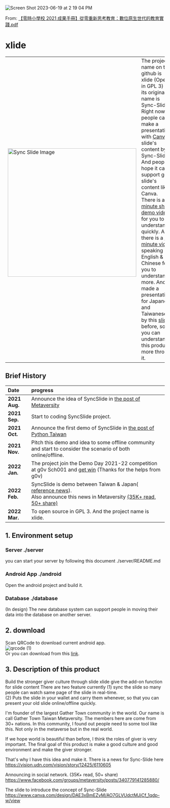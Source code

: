 
![Screen Shot 2023-06-19 at 2 19 04 PM](https://github.com/milochen0418/xlide/assets/12568287/c116df08-9f5d-4f73-b090-d4033f09dd99)

From:
[【零時小學校 2021 成果手冊】從零重新思考教育：數位原生世代的教育實踐.pdf](https://github.com/milochen0418/xlide/files/11784904/2021.pdf)

# xlide
|      |      |
|:------|:------|
|<br>[<img width="406" alt="Sync Slide Image" src="https://user-images.githubusercontent.com/12568287/167666252-47eec02b-facf-4b5d-b45b-df5af5452aea.png">](https://www.youtube.com/shorts/mS1ngYYkI0w) |The project name on the github is xlide (Open in GPL 3) and its original name is Sync-Slide.<br> Right now, people can make a presentations with [Canva](https://en.wikipedia.org/wiki/Canva) slide's content by Sync-Slide. And people hope it can support good slide's content like Canva.<br> There is a [1-minute short demo video](https://www.youtube.com/shorts/mS1ngYYkI0w) for you to understand quickly. And there is a [4-minute video](https://youtu.be/qk305RF0JMs) speaking in English & Chinese for you to understand more. And I made a presentation for Japanese and Taiwanese by this [slide](https://www.canva.com/design/DAE3xBmEZvM/Cbb_3j80njGByPNQOKo7ow/view?utm_content=DAE3xBmEZvM&utm_campaign=designshare&utm_medium=link&utm_source=publishsharelink) before, so you can understand this product more through it.| 


## Brief History
| Date  | progress |
|:--------|:--------|
|**2021 Aug.**  | Announce the idea of SyncSlide in [the post of Metaversity](https://www.facebook.com/groups/metaversity/posts/220938086603320/)  |
|**2021 Sep.**  | Start to coding SyncSlide project. |
|**2021 Oct.**  | Announce the first demo of SyncSlide in [the post of Python Taiwan](https://www.facebook.com/groups/pythontw/posts/10161648064908438/)  |
|**2021 Nov.**  | Pitch this demo and idea to some offline community and start to consider the scenario of both online/offline.  |
|**2022 Jan.**  | The project join the Demo Day 2021-22 competition at g0v Sch001 and [get win](https://drive.google.com/file/d/1QfS99KNSfM-NpPILRMflKeFAQxcDwZPE/view?usp=sharing)  (Thanks for the helps from g0v)  |
|**2022 Feb.**  | SyncSlide is demo between Taiwan & Japan( [reference news](https://sdgs.udn.com/sdgs/story/12425/6110605)). <br>Also announce this news in Metaversity [(35K+ read, 50+ share)](https://www.facebook.com/groups/metaversity/posts/340779141285880/)   |
|**2022 Mar.**  | To open source in GPL 3. And the project name is xlide.  |




## 1. Environment setup
### Server  ./server 
you can start your server by following this document ./server/README.md
### Android App ./android
Open the android project and build it. 
### Database ./database
(In design) The new database system can support people in moving their data into the database on another server. 


## 2. download
Scan QRCode to download current android app.  
![qrcode (1)](https://user-images.githubusercontent.com/12568287/162193581-c415a713-98af-44c1-b642-c3abf2af2010.png)  
Or you can download from this [link](https://files.covidicq.net/xlide/app.apk).  


## 3. Description of this product
Build the stronger giver culture through slide
xlide give the add-on function for slide content
There are two feature currently
(1) sync the slide so many people can watch same page of the slide in real-time.  
(2) Puts the slide in your wallet and carry them whenever, 
so that you can present your old slide online/offline quickly.   


I'm founder of the largest Gather Town community in the world. 
Our name is call Gather Town Taiwan Metaversity. 
The members here are come from 30+ nations. 
In this community, I found out people need to some tool like this. 
Not only in the metaverse but in the real world.


If we hope world is beautiful than before,
I think the roles of giver is very important. 
The final goal of this product is make a good 
culture and good environment and make the giver stronger.


That's why I have this idea and make it.
There is a news for Sync-Slide here
https://vision.udn.com/vision/story/12425/6110605

Announcing in social network. (35K+ read, 50+ share)  
https://www.facebook.com/groups/metaversity/posts/340779141285880/

The slide to introduce the concept of Sync-Slide
https://www.canva.com/design/DAE3xBmEZvM/AO7GLVUdctMJjCf_1qdp-w/view
